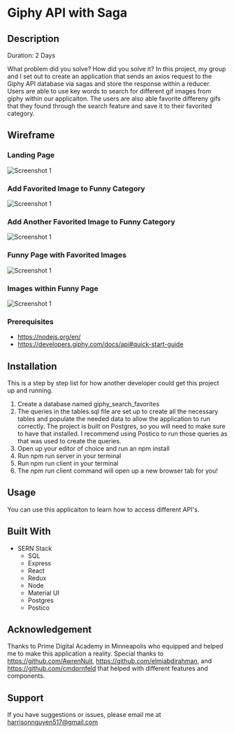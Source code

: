 # Giphy API with Saga 

## Description

Duration: 2 Days

What problem did you solve? How did you solve it?
In this project, my group and I set out to create an application that sends an axios request to the Giphy API database via sagas and store the response within a reducer. Users are able to use key words to search for different gif images from giphy within our applicaiton. The users are also able favorite differeny gifs that they found through the search feature and save it to their favorited category.

<!-- To see the fully functional site, please visit: DEPLOYED VERSION OF APP -->

## Wireframe

### Landing Page
![Screenshot 1](wireframes/image1.png)
### Add Favorited Image to Funny Category
![Screenshot 1](wireframes/image2.png)
### Add Another Favorited Image to Funny Category
![Screenshot 1](wireframes/image3.png)
### Funny Page with Favorited Images
![Screenshot 1](wireframes/image4.png)
### Images within Funny Page
![Screenshot 1](wireframes/image5.png)

### Prerequisites

- https://nodejs.org/en/
- https://developers.giphy.com/docs/api#quick-start-guide

## Installation
This is a step by step list for how another developer could get this project up and running.

1. Create a database named giphy_search_favorites
2. The queries in the tables.sql file are set up to create all the necessary tables and populate the needed data to allow the application to run correctly. The project is built on Postgres, so you will need to make sure to have that installed. I recommend using Postico to run those queries as that was used to create the queries.
3. Open up your editor of choice and run an npm install
4. Run npm run server in your terminal
5. Run npm run client in your terminal
6. The npm run client command will open up a new browser tab for you!

## Usage
You can use this applicaiton to learn how to access different API's.

## Built With
* SERN Stack
    * SQL
    * Express
    * React
    * Redux
    * Node
    * Material UI
    * Postgres
    * Postico

## Acknowledgement
Thanks to Prime Digital Academy in Minneapolis who equipped and helped me to make this application a reality. Special thanks to https://github.com/AwrenNuit, https://github.com/elmiabdirahman, and https://github.com/cmdornfeld that helped with different features and components.

## Support
If you have suggestions or issues, please email me at harrisonnguyen517@gmail.com
